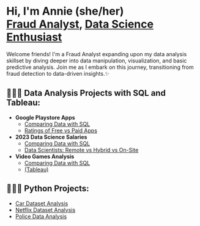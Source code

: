 <h1>Hi, I'm Annie (she/her) <br/><a href="https://github.com/annnie00">Fraud Analyst</a>, <a href="https://www.linkedin.com/in/annie-vernaza-2ba57019b/">Data Science Enthusiast </a>
</h1>
</a>Welcome friends! I'm a Fraud Analyst expanding upon my data analysis skillset by diving deeper into data manipulation, visualization, and basic predictive analysis. Join me as I embark on this journey, transitioning from fraud detection to data-driven insights.✨  
<h2>👩🏿‍💻 Data Analysis Projects with SQL and Tableau:</h2>

- <b>Google Playstore Apps</b>
  - [Comparing Data with SQL](https://github.com/annnie00/Annie_Portfolio/edit/main/README.md#:~:text=datascience_salaries.sql-,playstore,-.sql)
  - [Ratings of Free vs Paid Apps](https://public.tableau.com/views/PlaystoreApps_16893480843880/Dashboard1?:language=en-US&publish=yes&:display_count=n&:origin=viz_share_link)
- <b>2023 Data Science Salaries</b>
  - [Comparing Data with SQL](https://github.com/annnie00/Annie_Portfolio/edit/main/README.md#:~:text=README.md-,datascience_salaries,-.sql)
  - [Data Scientists: Remote vs Hybrid vs On-Site](https://public.tableau.com/app/profile/annie.vernaza/viz/DataScientistData_16904127772960/Dashboard1)
- <b>Video Games Analysis</b>
  - [Comparing Data with SQL]()
  - [(Tableau)]()
    

<h2>👩🏿‍💻 Python Projects: </h2>

  - [Car Dataset Analysis](https://github.com/annnie00/Annie_Portfolio/blob/main/Cars%20Dataset%20Analysis.ipynb)
  - [Netflix Dataset Analysis](https://github.com/annnie00/Annie_Portfolio/blob/main/Netflix%20Data%20Analysis.ipynb)
  - [Police Data Analysis](https://github.com/annnie00/Annie_Portfolio/edit/main/README.md#:~:text=Data%20Analysis.ipynb-,Police,-Data.ipynb)


